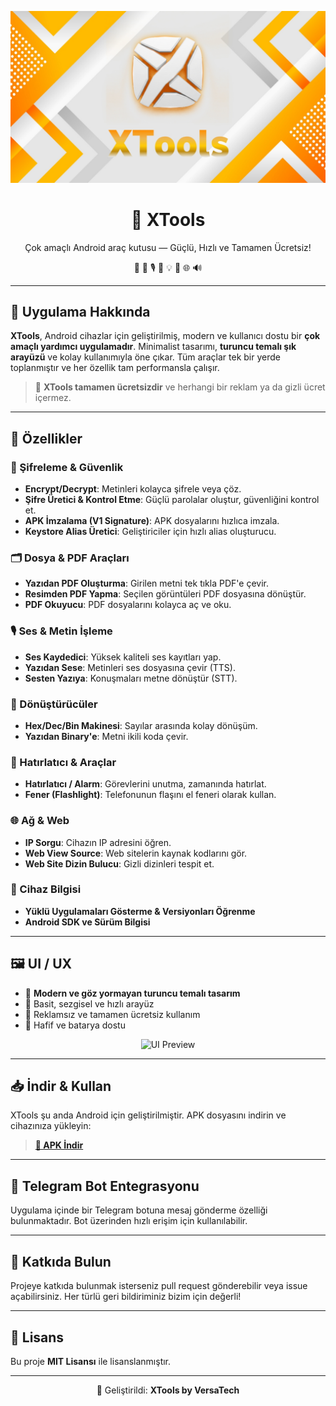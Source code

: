 <p align="center">
  <img src="banner.jpg" alt="XTools Screenshot" width="600"/>
</p>

<h1 align="center">🧰 XTools</h1>

<p align="center">
  Çok amaçlı Android araç kutusu — Güçlü, Hızlı ve Tamamen Ücretsiz!
</p>

<p align="center">
  🔐 📱 🎙️ 🧾 💡 📄 🌐 🔊
</p>

---

## 🎨 Uygulama Hakkında

**XTools**, Android cihazlar için geliştirilmiş, modern ve kullanıcı dostu bir **çok amaçlı yardımcı uygulamadır**. Minimalist tasarımı, **turuncu temalı şık arayüzü** ve kolay kullanımıyla öne çıkar. Tüm araçlar tek bir yerde toplanmıştır ve her özellik tam performansla çalışır.

> 🧡 **XTools tamamen ücretsizdir** ve herhangi bir reklam ya da gizli ücret içermez.

---

## 🚀 Özellikler

### 🔐 Şifreleme & Güvenlik
- **Encrypt/Decrypt**: Metinleri kolayca şifrele veya çöz.
- **Şifre Üretici & Kontrol Etme**: Güçlü parolalar oluştur, güvenliğini kontrol et.
- **APK İmzalama (V1 Signature)**: APK dosyalarını hızlıca imzala.
- **Keystore Alias Üretici**: Geliştiriciler için hızlı alias oluşturucu.

### 🗂️ Dosya & PDF Araçları
- **Yazıdan PDF Oluşturma**: Girilen metni tek tıkla PDF'e çevir.
- **Resimden PDF Yapma**: Seçilen görüntüleri PDF dosyasına dönüştür.
- **PDF Okuyucu**: PDF dosyalarını kolayca aç ve oku.

### 🎙️ Ses & Metin İşleme
- **Ses Kaydedici**: Yüksek kaliteli ses kayıtları yap.
- **Yazıdan Sese**: Metinleri ses dosyasına çevir (TTS).
- **Sesten Yazıya**: Konuşmaları metne dönüştür (STT).

### 🔢 Dönüştürücüler
- **Hex/Dec/Bin Makinesi**: Sayılar arasında kolay dönüşüm.
- **Yazıdan Binary'e**: Metni ikili koda çevir.

### 🔔 Hatırlatıcı & Araçlar
- **Hatırlatıcı / Alarm**: Görevlerini unutma, zamanında hatırlat.
- **Fener (Flashlight)**: Telefonunun flaşını el feneri olarak kullan.

### 🌐 Ağ & Web
- **IP Sorgu**: Cihazın IP adresini öğren.
- **Web View Source**: Web sitelerin kaynak kodlarını gör.
- **Web Site Dizin Bulucu**: Gizli dizinleri tespit et.

### 📲 Cihaz Bilgisi
- **Yüklü Uygulamaları Gösterme & Versiyonları Öğrenme**
- **Android SDK ve Sürüm Bilgisi**

---

## 🖼️ UI / UX

- 🎨 **Modern ve göz yormayan turuncu temalı tasarım**
- 🧭 Basit, sezgisel ve hızlı arayüz
- 🚫 Reklamsız ve tamamen ücretsiz kullanım
- 📱 Hafif ve batarya dostu

<p align="center">
  <img src="ui_preview.png" alt="UI Preview" width="600"/>
</p>

---

## 📥 İndir & Kullan

XTools şu anda Android için geliştirilmiştir. APK dosyasını indirin ve cihazınıza yükleyin:

> **[🔗 APK İndir](https://github.com/kullaniciAdi/xtools/releases)**

---

## 🤖 Telegram Bot Entegrasyonu

Uygulama içinde bir Telegram botuna mesaj gönderme özelliği bulunmaktadır. Bot üzerinden hızlı erişim için kullanılabilir.

---

## 📌 Katkıda Bulun

Projeye katkıda bulunmak isterseniz pull request gönderebilir veya issue açabilirsiniz. Her türlü geri bildiriminiz bizim için değerli!

---

## 📄 Lisans

Bu proje **MIT Lisansı** ile lisanslanmıştır.

---

<p align="center">
  🚀 Geliştirildi: <strong>XTools by VersaTech</strong>
</p>
